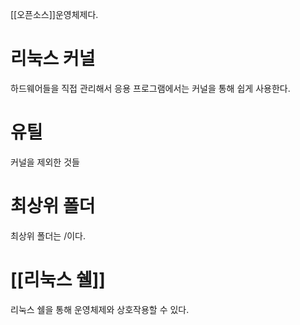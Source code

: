 [[오픈소스]]운영체제다.

# 리눅스 커널
하드웨어들을 직접 관리해서 응용 프로그램에서는 커널을 통해 쉽게 사용한다.

# 유틸
커널을 제외한 것들

# 최상위 폴더
최상위 폴더는 /이다.

# [[리눅스 쉘]]
리눅스 쉘을 통해 운영체제와 상호작용할 수 있다.

